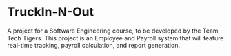 # TruckIn-N-Out
A project for a Software Engineering course, to be developed by the Team Tech Tigers. 
This project is an Employee and Payroll system that will feature real-time tracking, payroll calculation, and report generation.
